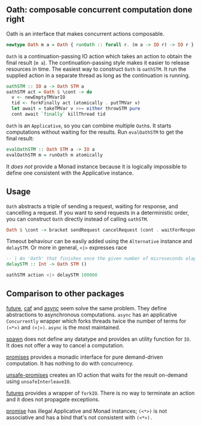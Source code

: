 Oath: composable concurrent computation done right
----

Oath is an interface that makes concurrent actions composable.

```haskell
newtype Oath m a = Oath { runOath :: forall r. (m a -> IO r) -> IO r }
```

`Oath` is a continuation-passing IO action which takes an action to obtain the final result (`m a`).
The continuation-passing style makes it easier to release resources in time.
The easiest way to construct `Oath` is `oathSTM`. It run the supplied action in a separate thread as long as the continuation is running.

```haskell
oathSTM :: IO a -> Oath STM a
oathSTM act = Oath $ \cont -> do
  v <- newEmptyTMVarIO
  tid <- forkFinally act (atomically . putTMVar v)
  let await = takeTMVar v >>= either throwSTM pure
  cont await `finally` killThread tid
```

`Oath` is an `Applicative`, so you can combine multiple `Oath`s. It starts computations without waiting for the results. Run `evalOathSTM` to get the final result:

```haskell
evalOathSTM :: Oath STM a -> IO a
evalOathSTM m = runOath m atomically
```

It _does not_ provide a Monad instance because it is logically impossible to define one consistent with the Applicative instance.

Usage
----

`Oath` abstracts a triple of sending a request, waiting for response, and cancelling a request. If you want to send requests in a deterministic order, you can construct `Oath` directly instead of calling `oathSTM`.

```haskell
Oath $ \cont -> bracket sendRequest cancelRequest (cont . waitForResponse)
```

Timeout behaviour can be easily added using the `Alternative` instance and `delaySTM`. Or more in general, `<|>` expresses race

```haskell
-- | An 'Oath' that finishes once the given number of microseconds elapses
delaySTM :: Int -> Oath STM ()

oathSTM action <|> delaySTM 100000
```

Comparison to other packages
----

[future](https://hackage.haskell.org/package/future-2.0.0/docs/Control-Concurrent-Future.html), [caf](https://hackage.haskell.org/package/caf-0.0.3/docs/Control-Concurrent-Futures.html) and [async](https://hackage.haskell.org/package/async-2.2.4/docs/Control-Concurrent-Async.html) seem solve the same problem. They define abstractions to asynchronous computations. `async` has an applicative `Concurrently` wrapper which forks threads twice the number of terms for `(<*>)` and `(<|>)`. `async` is the most maintained.

[spawn](https://hackage.haskell.org/package/spawn-0.3/docs/Control-Concurrent-Spawn.html) does not define any datatype and provides an utility function for `IO`. It does not offer a way to cancel a computation.

[promises](https://hackage.haskell.org/package/promises-0.3/docs/Data-Promise.html) provides a monadic interface for pure demand-driven computation. It has nothing to do with concurrency.

[unsafe-promises](https://hackage.haskell.org/package/unsafe-promises-0.0.1.3/docs/Control-Concurrent-Promise-Unsafe.html) creates an IO action that waits for the result on-demand using `unsafeInterleaveIO`.

[futures](https://hackage.haskell.org/package/futures-0.1/docs/Futures.html) provides a wrapper of `forkIO`. There is no way to terminate an action and it does not propagate exceptions.

[promise](https://hackage.haskell.org/package/promise-0.1.0.0/docs/Control-Concurrent-Promise.html) has illegal Applicative and Monad instances; `(<*>)` is not associative and has a bind that's not consistent with `(<*>).`
